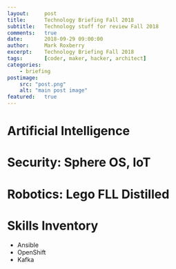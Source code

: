 ```yaml
---
layout:     post
title:      Technology Briefing Fall 2018
subtitle:   Technology stuff for review Fall 2018
comments:   true
date:       2018-09-29 09:00:00
author:     Mark Roxberry
excerpt:    Technology Briefing Fall 2018
tags:       [coder, maker, hacker, architect]
categories:
    - briefing
postimage: 
    src: "post.png"
    alt: "main post image"
featured:   true
---
```


# Artificial Intelligence

# Security: Sphere OS, IoT

# Robotics: Lego FLL Distilled

# Skills Inventory

* Ansible
* OpenShift
* Kafka